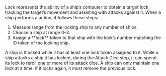 Lock represents the ability of a ship’s computer to obtain a target lock, tracking the target’s movement and assisting with attacks against it. When a ship performs a <i class="xwing-miniatures-font xwing-miniatures-font-lock"></i> action, it follows these steps:
<ol>
<li>Measure range from the locking ship to any number of ships.</li>
<li>Choose a ship at range 0–3.</li>
<li>Assign a **lock** token to that ship with the lock’s number matching the ID token of the locking ship.</li>
</ol>
A ship is #locked while it has at least one lock token assigned to it. While a ship attacks a ship it has locked, during the Attack Dice step, it can spend its lock to reroll one or more of its attack dice. A ship can only maintain one lock at a time; if it locks again, it must remove the previous lock.